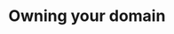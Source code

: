 ---
layout: layouts/base-article.njk
title: Owning your domain
excerpt: "Why having a personal domain matters and what's involved getting one."
categories: browse
tags: [guide,Your identity on the web,Sub,Owning your domain]
primary_tag: Your identity on the web
secondary_tag: Owning your domain
comments: false
share: true
identifier: your-identity-on-the-web
---